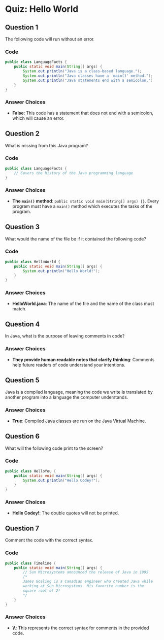 # Quiz: Hello World

## Question 1

The following code will run without an error.

### Code

```java
public class LanguageFacts {
    public static void main(String[] args) {
        System.out.println("Java is a class-based language.");
        System.out.println("Java classes have a 'main()' method.");
        System.out.println("Java statements end with a semicolon.")
    }
}
```

### Answer Choices

-   **False**: This code has a statement that does not end with a semicolon, which will cause an error.

## Question 2

What is missing from this Java program?

### Code

```java
public class LanguageFacts {
    // Covers the history of the Java programming language
}
```

### Answer Choices

-   **The `main()` method**: `public static void main(String[] args) {}`. Every program must have a `main()` method which executes the tasks of the program.

## Question 3

What would the name of the file be if it contained the following code?

### Code

```java
public class HelloWorld {
    public static void main(String[] args) {
        System.out.println("Hello World!");
    }
}
```

### Answer Choices

-   **HelloWorld.java**: The name of the file and the name of the class must match.

## Question 4

In Java, what is the purpose of leaving comments in code?

### Answer Choices

-   **They provide human readable notes that clarify thinking**: Comments help future readers of code understand your intentions.

## Question 5

Java is a compiled language, meaning the code we write is translated by another program into a language the computer understands.

### Answer Choices

-   **True**: Compiled Java classes are run on the Java Virtual Machine.

## Question 6

What will the following code print to the screen?

### Code

```java
public class HelloYou {
    public static void main(String[] args) {
        System.out.println("Hello Codey!");
    }
}
```

### Answer Choices

-   **Hello Codey!**: The double quotes will not be printed.

## Question 7

Comment the code with the correct syntax.

### Code

```java
public class Timeline {
    public static void main(String[] args) {
        // Sun Microsystems announced the release of Java in 1995
        /*
        James Gosling is a Canadian engineer who created Java while
        working at Sun Microsystems. His favorite number is the
        square root of 2!
        */
    }
}
```

### Answer Choices

-   **\\\\**: This represents the correct syntax for comments in the provided code.
